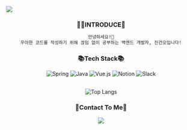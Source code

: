 <img src="https://capsule-render.vercel.app/api?type=transparent&fontColor=c0cfeb&height=100&section=header&text=Hi%20there%20I'm%20Geon&fontSize=50" />

<h3 align="center">🙋‍♂️INTRODUCE🙋‍</h3>
<div align="center">

```sh
안녕하세요!👋
우아한 코드를 작성하기 위해 끊임 없이 공부하는 백엔드 개발자, 진건오입니다!
```


<h3 align="center">📚Tech Stack📚</h3>

<div align="center">
  <img alt="Spring" src ="https://img.shields.io/badge/Spring-6DB33F.svg?&style=for-the-badge&logo=Spring&logoColor=white"/>
  <img alt="Java" src ="https://img.shields.io/badge/Java-007396.svg?&style=for-the-badge&logo=Java&logoColor=white"/>
  <img alt="Vue.js" src ="https://img.shields.io/badge/Vue.js-4FC08D.svg?&style=for-the-badge&logo=Vue.js&logoColor=white"/>
  <img alt="Notion" src ="https://img.shields.io/badge/Notion-000000.svg?&style=for-the-badge&logo=Notion&logoColor=white"/>
  <img alt="Slack" src ="https://img.shields.io/badge/Slack-4A154B.svg?&style=for-the-badge&logo=Slack&logoColor=white"/>
</div>
<br/>


![Top Langs](https://github-readme-stats.vercel.app/api/top-langs/?username=Geon-o&layout=compact&theme=tokyonight)


<h3 align="center">🌳Contact To Me🌳</h3>
<a href="mailto:geon.o.jin09@gmail.com"><img src="https://img.shields.io/badge/Gmail-d14836?style=flat-square&logo=Gmail&logoColor=white&link=mailto:geon.o.jin09@gmail.com"/></a>



